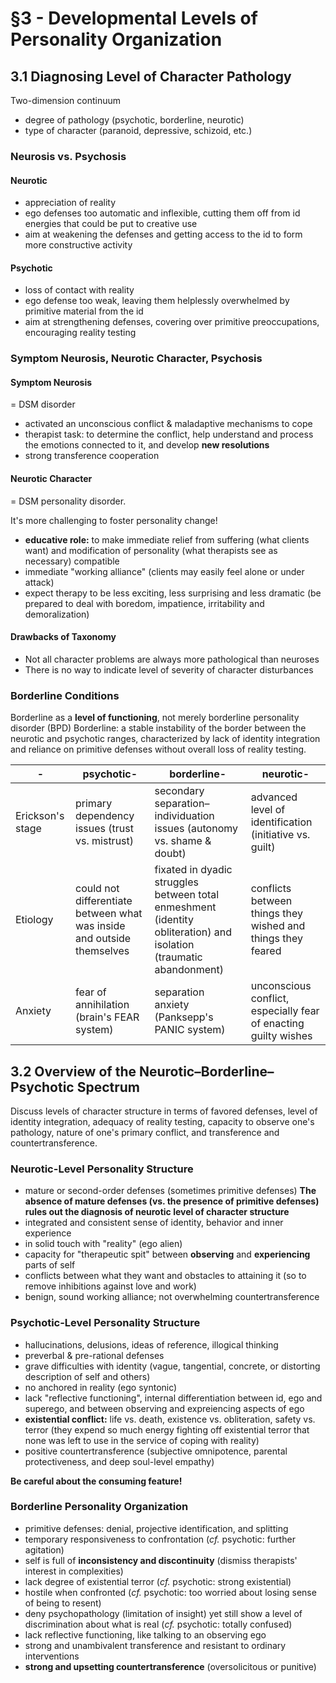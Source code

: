 # §3 - Developmental Levels of Personality Organization

## 3.1 Diagnosing Level of Character Pathology


Two-dimension continuum

- degree of pathology (psychotic, borderline, neurotic)
- type of character (paranoid, depressive, schizoid, etc.)

### Neurosis vs. Psychosis

#### Neurotic

- appreciation of reality
- ego defenses too automatic and inflexible, cutting them off from id energies that could be put to creative use
- aim at weakening the defenses and getting access to the id to form more constructive activity

#### Psychotic

- loss of contact with reality
- ego defense too weak, leaving them helplessly overwhelmed by primitive material from the id
- aim at strengthening defenses, covering over primitive preoccupations, encouraging reality testing

### Symptom Neurosis, Neurotic Character, Psychosis

#### Symptom Neurosis

= DSM disorder

- activated an unconscious conflict & maladaptive mechanisms to cope
- therapist task: to determine the conflict, help understand and process the emotions connected to it, and develop **new resolutions**
- strong transference cooperation

#### Neurotic Character

= DSM personality disorder.

It's more challenging to foster personality change!

- **educative role:** to make immediate relief from suffering (what clients want) and modification of personality (what therapists see as necessary) compatible
- immediate "working alliance" (clients may easily feel alone or under attack)
- expect therapy to be less exciting, less surprising and less dramatic (be prepared to deal with boredom, impatience, irritability and demoralization)

#### Drawbacks of Taxonomy

- Not all character problems are always more pathological than neuroses
- There is no way to indicate level of severity of character disturbances

### Borderline Conditions

Borderline as a **level of functioning**, not merely borderline personality disorder (BPD)
Borderline: a stable instability of the border between the neurotic and psychotic ranges, characterized by lack of identity integration and reliance on primitive defenses without overall loss of reality testing.

| - | psychotic- | borderline- | neurotic- |
| --- | --- | --- | --- |
| Erickson's stage | primary dependency issues (trust vs. mistrust) | secondary separation–individuation issues (autonomy vs. shame & doubt) | advanced level of identification (initiative vs. guilt) |
| Etiology | could not differentiate between what was inside and outside themselves | fixated in dyadic struggles between total enmeshment (identity obliteration) and isolation (traumatic abandonment) | conflicts between things they wished and things they feared |
| Anxiety | fear of annihilation (brain's FEAR system) | separation anxiety (Panksepp's PANIC system) | unconscious conflict, especially fear of enacting guilty wishes |

## 3.2 Overview of the Neurotic–Borderline–Psychotic Spectrum


Discuss levels of character structure in terms of favored defenses, level of identity integration, adequacy of reality testing, capacity to observe one's pathology, nature of one's primary conflict, and transference and countertransference.

### Neurotic-Level Personality Structure

- mature or second-order defenses (sometimes primitive defenses) **The absence of mature defenses (vs. the presence of primitive defenses) rules out the diagnosis of neurotic level of character structure**
- integrated and consistent sense of identity, behavior and inner experience
- in solid touch with "reality" (ego alien)
- capacity for "therapeutic spit" between **observing** and **experiencing** parts of self
- conflicts between what they want and obstacles to attaining it (so to remove inhibitions against love and work)
- benign, sound working alliance; not overwhelming countertransference

### Psychotic-Level Personality Structure

- hallucinations, delusions, ideas of reference, illogical thinking
- preverbal & pre-rational defenses
- grave difficulties with identity (vague, tangential, concrete, or distorting description of self and others)
- no anchored in reality (ego syntonic)
- lack "reflective functioning", internal differentiation between id, ego and superego, and between observing and expreiencing aspects of ego
- **existential conflict:** life vs. death, existence vs. obliteration, safety vs. terror (they expend so much energy fighting off existential terror that none was left to use in the service of coping with reality)
- positive countertransference (subjective omnipotence, parental protectiveness, and deep soul-level empathy)

**Be careful about the consuming feature!**

### Borderline Personality Organization

- primitive defenses: denial, projective identification, and splitting
- temporary responsiveness to confrontation (_cf._ psychotic: further agitation)
- self is full of **inconsistency and discontinuity** (dismiss therapists' interest in complexities)
- lack degree of existential terror (_cf._ psychotic: strong existential)
- hostile when confronted (_cf._ psychotic: too worried about losing sense of being to resent)
- deny psychopathology (limitation of insight) yet still show a level of discrimination about what is real (_cf._ psychotic: totally confused)
- lack reflective functioning, like talking to an observing ego
- strong and unambivalent transference and resistant to ordinary interventions
- **strong and upsetting countertransference** (oversolicitous or punitive)


